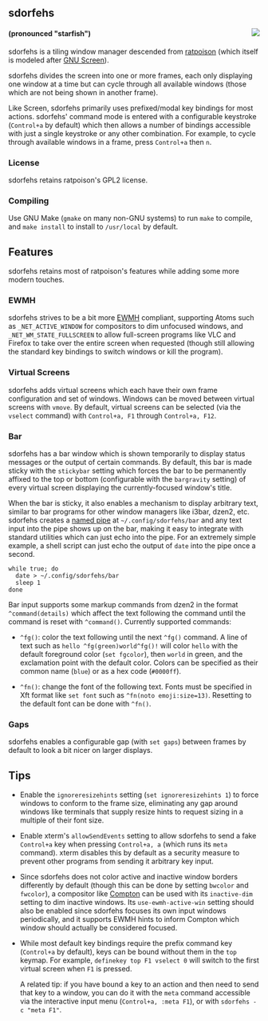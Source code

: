 ## sdorfehs
<img src="https://jcs.org/images/sdorfehs-300.jpg" align="right">

#### (pronounced "starfish")

sdorfehs is a tiling window manager descended from
[ratpoison](https://www.nongnu.org/ratpoison/)
(which itself is modeled after
[GNU Screen](https://www.gnu.org/software/screen/)).

sdorfehs divides the screen into one or more frames, each only displaying
one window at a time but can cycle through all available windows (those
which are not being shown in another frame).

Like Screen, sdorfehs primarily uses prefixed/modal key bindings for most
actions.
sdorfehs' command mode is entered with a configurable keystroke
(`Control+a` by default) which then allows a number of bindings accessible
with just a single keystroke or any other combination.
For example, to cycle through available windows in a frame, press
`Control+a` then `n`.

### License

sdorfehs retains ratpoison's GPL2 license.

### Compiling

Use GNU Make (`gmake` on many non-GNU systems) to run `make` to compile,
and `make install` to install to `/usr/local` by default.

## Features

sdorfehs retains most of ratpoison's features while adding some more modern
touches.

### EWMH

sdorfehs strives to be a bit more
[EWMH](https://specifications.freedesktop.org/wm-spec/wm-spec-latest.html)
compliant, supporting Atoms such as `_NET_ACTIVE_WINDOW` for compositors
to dim unfocused windows, and `_NET_WM_STATE_FULLSCREEN` to allow full-screen
programs like VLC and Firefox to take over the entire screen when requested
(though still allowing the standard key bindings to switch windows or kill
the program).

### Virtual Screens

sdorfehs adds virtual screens which each have their own frame configuration
and set of windows.
Windows can be moved between virtual screens with `vmove`.
By default, virtual screens can be selected (via the `vselect` command)
with `Control+a, F1` through `Control+a, F12`.

### Bar

sdorfehs has a bar window which is shown temporarily to display status
messages or the output of certain commands.
By default, this bar is made sticky with the `stickybar` setting which
forces the bar to be permanently affixed to the top or bottom (configurable
with the `bargravity` setting) of every virtual screen displaying the
currently-focused window's title.

When the bar is sticky, it also enables a mechanism to display arbitrary
text, similar to bar programs for other window managers like i3bar, dzen2,
etc.
sdorfehs creates a 
[named pipe](https://en.wikipedia.org/wiki/Named_pipe)
at `~/.config/sdorfehs/bar` and any text input into the pipe shows up on
the bar, making it easy to integrate with standard utilities which can just
echo into the pipe.
For an extremely simple example, a shell script can just echo the output of
`date` into the pipe once a second.

    while true; do
      date > ~/.config/sdorfehs/bar
      sleep 1
    done

Bar input supports some markup commands from dzen2 in the format
`^command(details)` which affect the text following the command until the
command is reset with `^command()`.
Currently supported commands:

- `^fg()`: color the text following until the next `^fg()` command.
A line of text such as `hello ^fg(green)world^fg()!` will color `hello` with
the default foreground color (`set fgcolor`), then `world` in green, and the
exclamation point with the default color.
Colors can be specified as their common name (`blue`) or as a hex code
(`#0000ff`).

- `^fn()`: change the font of the following text.
Fonts must be specified in Xft format like `set font` such as
`^fn(noto emoji:size=13)`.
Resetting to the default font can be done with `^fn()`.

### Gaps

sdorfehs enables a configurable gap (with `set gaps`) between frames by
default to look a bit nicer on larger displays.

## Tips

- Enable the `ignoreresizehints` setting (`set ignoreresizehints 1`) to force
windows to conform to the frame size, eliminating any gap around windows like
terminals that supply resize hints to request sizing in a multiple of their
font size.

- Enable xterm's `allowSendEvents` setting to allow sdorfehs to send a fake
`Control+a` key when pressing `Control+a, a` (which runs its `meta` command).
xterm disables this by default as a security measure to prevent other programs
from sending it arbitrary key input.

- Since sdorfehs does not color active and inactive window borders differently
by default (though this can be done by setting `bwcolor` and `fwcolor`), a
compositor like
[Compton](https://github.com/chjj/compton)
can be used with its `inactive-dim` setting to dim inactive windows.
Its `use-ewmh-active-win` setting should also be enabled since sdorfehs focuses
its own input windows periodically, and it supports EWMH hints to inform
Compton which window should actually be considered focused.

- While most default key bindings require the prefix command key (`Control+a`
by default), keys can be bound without them in the `top` keymap.
For example, `definekey top F1 vselect 0` will switch to the first virtual
screen when `F1` is pressed.

  A related tip: if you have bound a key to an action and then need to send
that key to a window, you can do it with the `meta` command accessible via the
interactive input menu (`Control+a, :meta F1`), or with
`sdorfehs -c "meta F1"`.
